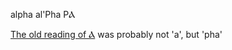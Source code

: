 alpha al'Pha  PⲀ  


[The old reading of Ⲁ](https://www.academia.edu/25578233/Re-reading_the_letter_%F0%93%83%BE_al.phall_in_ancient_Hebrew) was probably not 'a', but 'pha'  
